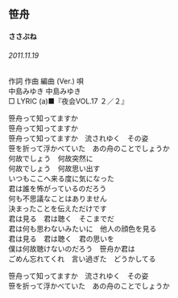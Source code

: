 ## 笹舟
#### ささぶね
######  2011.11.19


作詞  作曲  編曲 (Ver.)   唄   
中島みゆき   中島みゆき           
□ LYRIC (a)■『夜会VOL.17 ２／２』   
   
   
笹舟って知ってますか   
笹舟って知ってますか   
笹舟って知ってますか　流されゆく　その姿   
笹を折って浮かべていた　あの舟のことでしょうか   
何故でしょう　何故突然に   
何故でしょう　何故思い出す   
いつもここへ来る度に気になった   
君は誰を怖がっているのだろう   
何も不思議なことはありません   
決まったことを伝えただけです   
君は見る　君は聴く　そこまでだ   
君は何も思わないみたいに　他人の顔色を見る   
君は見る　君は聴く　君の思いを   
僕は何故聴けないのだろう　笹舟か君は   
ごめん忘れてくれ　言い過ぎた　どうかしてる   
   
笹舟って知ってますか　流されゆく　その姿   
笹を折って浮かべていた　あの舟のことでしょうか   